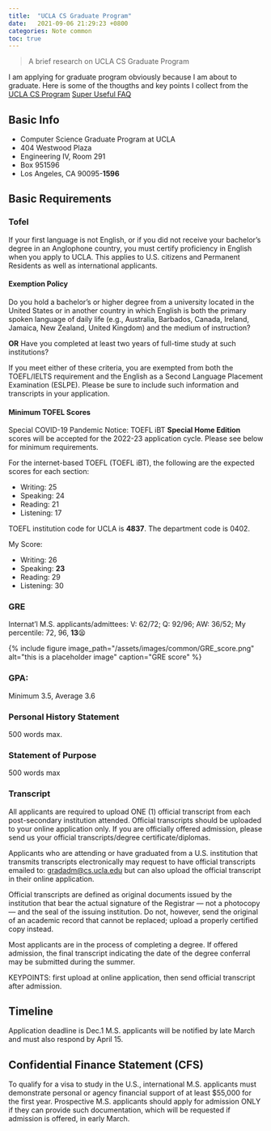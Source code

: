 ```yaml
---
title:  "UCLA CS Graduate Program"
date:   2021-09-06 21:29:23 +0800
categories: Note common
toc: true
---
```


> A brief research on UCLA CS Graduate Program

I am applying for graduate program obviously because I am about to graduate. Here is some of the thougths and key points I collect from the [UCLA CS Program](https://grad.ucla.edu/programs/school-of-engineering-and-applied-science/computer-science/)
[Super Useful FAQ](https://www.cs.ucla.edu/graduate-admission-frequently-asked-questions)
## Basic Info

* Computer Science Graduate Program at UCLA
* 404 Westwood Plaza
* Engineering IV, Room 291
* Box 951596
* Los Angeles, CA 90095-**1596**

## Basic Requirements

### Tofel

If your first language is not English, or if you did not receive your bachelor’s degree in an Anglophone country, you must certify proficiency in English when you apply to UCLA. This applies to U.S. citizens and Permanent Residents as well as international applicants.

#### Exemption Policy

Do you hold a bachelor’s or higher degree from a university located in the United States or in another country in which English is both the primary spoken language of daily life (e.g., Australia, Barbados, Canada, Ireland, Jamaica, New Zealand, United Kingdom) and the medium of instruction?

**OR** Have you completed at least two years of full-time study at such institutions?

If you meet either of these criteria, you are exempted from both the TOEFL/IELTS requirement and the English as a Second Language Placement Examination (ESLPE).  Please be sure to include such information and transcripts in your application.


#### Minimum TOFEL Scores

Special COVID-19 Pandemic Notice: TOEFL iBT **Special Home Edition** scores will be accepted for the 2022-23 application cycle. Please see below for minimum requirements.

For the internet-based TOEFL (TOEFL iBT), the following are the expected scores for each section:

* Writing:  25
* Speaking:  24
* Reading:  21
* Listening:  17

TOEFL institution code for UCLA is **4837**.  The department code is 0402.

My Score: 

* Writing:  26
* Speaking:  **23**
* Reading:  29
* Listening:  30


### GRE
Internat’l M.S. applicants/admittees: V: 62/72;  Q: 92/96;  AW: 36/52;
My percentile: 72, 96, **13**😫
<!-- ![GRE score](../../assets/images/common/GRE_score.png) -->
{% include figure image_path="/assets/images/common/GRE_score.png" alt="this is a placeholder image" caption="GRE score" %}
### GPA:

Minimum 3.5, Average 3.6

### Personal History Statement

 500 words max.


### Statement of Purpose
 500 words max

### Transcript

All applicants are required to upload ONE (1) official transcript from each post-secondary institution attended. Official transcripts should be uploaded to your online application only. If you are officially offered admission, please send us your official transcripts/degree certificate/diplomas.

Applicants who are attending or have graduated from a U.S. institution that transmits transcripts electronically may request to have official transcripts emailed to: gradadm@cs.ucla.edu but can also upload the official transcript in their online application.

Official transcripts are defined as original documents issued by the institution that bear the actual signature of the Registrar — not a photocopy — and the seal of the issuing institution. Do not, however, send the original of an academic record that cannot be replaced; upload a properly certified copy instead.

Most applicants are in the process of completing a degree. If offered admission, the final transcript indicating the date of the degree conferral may be submitted during the summer.

KEYPOINTS: first upload at online application, then send official transcript after admission.
## Timeline
Application deadline is Dec.1
M.S. applicants will be notified by late March and must also respond by April 15.

## Confidential Finance Statement (CFS)
 To qualify for a visa to study in the U.S., international M.S. applicants must demonstrate personal or agency financial support of at least $55,000 for the first year. Prospective M.S. applicants should apply for admission ONLY if they can provide such documentation, which will be requested if admission is offered, in early March. 

